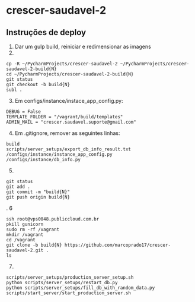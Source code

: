 # crescer-saudavel-2

## Instruções de deploy

1. Dar um gulp build, reiniciar e redimensionar as imagens
2. 
```
cp -R ~/PycharmProjects/crescer-saudavel-2 ~/PycharmProjects/crescer-saudavel-2-build{N}
cd ~/PycharmProjects/crescer-saudavel-2-build{N}
git status
git checkout -b build{N}
subl .
```
3. Em configs/instance/instace_app_config.py:
```
DEBUG = False
TEMPLATE_FOLDER = "/vagrant/build/templates"
ADMIN_MAIL = "crescer.saudavel.suporte@gmail.com"
```
4. Em .gitignore, remover as seguintes linhas:
```
build
scripts/server_setups/export_db_info_result.txt
/configs/instance/instance_app_config.py
/configs/instance/db_info.py
```
5. 

```
git status
git add .
git commit -m "build{N}"
git push origin build{N}
```
. 
6
```
ssh root@vps0048.publiccloud.com.br
pkill gunicorn
sudo rm -rf /vagrant
mkdir /vagrant
cd /vagrant
git clone -b build{N} https://github.com/marcoprado17/crescer-saudavel-2.git .
ls
```
7. 

```
scripts/server_setups/production_server_setup.sh
python scripts/server_setups/restart_db.py
python scripts/server_setups/fill_db_with_random_data.py
scripts/start_server/start_production_server.sh
```